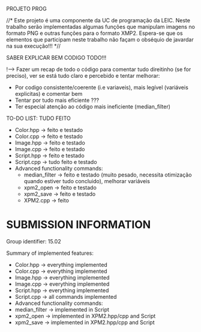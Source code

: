 PROJETO PROG

//*
Este projeto é uma componente da UC de programação da LEIC. Neste trabalho serão implementadas algumas funções que manipulam imagens no formato PNG
e outras funções para o formato XMP2.
Espera-se que os elementos que participam neste trabalho não façam o obséquio de javardar na sua execução!!!
*//
  
SABER EXPLICAR BEM CODIGO TODO!!!

!--> Fazer um recap de todo o código para comentar tudo direitinho (se for preciso), ver se está tudo claro e percebido e tentar melhorar:
- Por codigo consistente/coerente (i.e variaveis), mais legível (variáveis explicitas) e comentar bem
- Tentar por tudo mais eficiente ???
- Ter especial atenção ao código mais ineficiente (median_filter)

TO-DO LIST: TUDO FEITO
- Color.hpp -> feito e testado
- Color.cpp -> feito e testado
- Image.hpp -> feito e testado
- Image.cpp -> feito e testado
- Script.hpp -> feito e testado
- Script.cpp -> tudo feito e testado
- Advanced functionality commands:
  - median_filter -> feito e testado (muito pesado, necessita otimização quando estiver tudo concluido), melhorar variáveis
  - xpm2_open -> feito e testado
  - xpm2_save -> feito e testado 
  - XPM2.cpp -> feito


SUBMISSION INFORMATION
======================

Group identifier: 15.02

Summary of implemented features:
- Color.hpp -> everything implemented
- Color.cpp -> everything implemented
- Image.hpp -> everything implemented
- Image.cpp -> everything implemented
- Script.hpp -> everything implemented
- Script.cpp -> all commands implemented
- Advanced functionality commands:
- median_filter -> implemented in Script
- xpm2_open -> implemented in XPM2.hpp/cpp and Script
- xpm2_save -> implemented in XPM2.hpp/cpp and Script

